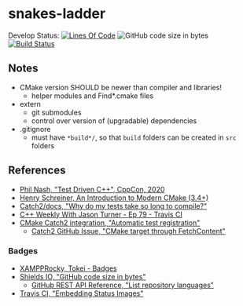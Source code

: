 # snakes-ladder

Develop Status: [![Lines Of Code](https://tokei.rs/b1/github/XAMPPRocky/tokei?category=code)](https://github.com/engrvivs/snakes-ladder) ![GitHub code size in bytes](https://img.shields.io/github/languages/code-size/engrvivs/snakes-ladder) [![Build Status](https://travis-ci.com/engrvivs/snakes-ladder.svg?branch=main)](https://travis-ci.com/engrvivs/snakes-ladder)

## Notes

- CMake version SHOULD be newer than compiler and libraries!
  - helper modules and Find*.cmake files
- extern
  - git submodules
  - control over version of (upgradable) dependencies
- .gitignore
  - must have `*build*/`, so that `build` folders can be created in `src` folders

## References

- [Phil Nash, "Test Driven C++", CppCon, 2020](https://www.youtube.com/watch?v=N2gTxeIHMP0)
- [Henry Schreiner, An Introduction to Modern CMake (3.4+)](https://cliutils.gitlab.io/modern-cmake/)
- [Catch2/docs, "Why do my tests take so long to compile?"](https://github.com/catchorg/Catch2/blob/devel/docs/slow-compiles.md#short-answer)
- [C++ Weekly With Jason Turner - Ep 79 - Travis CI](https://youtu.be/3ulKzD2cmSw)
- [CMake Catch2 integration, "Automatic test registration"](https://github.com/catchorg/Catch2/blob/devel/docs/cmake-integration.md#automatic-test-registration)
  - [Catch2 GitHub Issue, "CMake target through FetchContent"](https://github.com/catchorg/Catch2/issues/2103)

### Badges

- [XAMPPRocky, Tokei - Badges](https://github.com/XAMPPRocky/tokei#excluding-folders)
- [Shields IO, "GitHub code size in bytes"](https://shields.io/category/size)
  - [GitHub REST API Reference, "List repository languages"](https://docs.github.com/en/rest/reference/repos#list-repository-languages)
- [Travis CI, "Embedding Status Images"](https://docs.travis-ci.com/user/status-images/)
